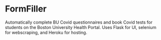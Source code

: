 # FormFiller
Automatically complete BU Covid questionnaires and book Covid tests for students on the Boston University Health Portal.
Uses Flask for UI, selenium for webscraping, and Heroku for hosting.
